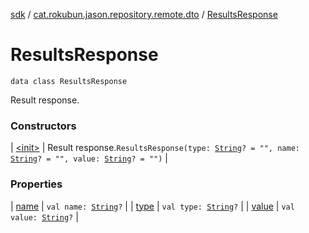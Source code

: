 [sdk](../../index.md) / [cat.rokubun.jason.repository.remote.dto](../index.md) / [ResultsResponse](./index.md)

# ResultsResponse

`data class ResultsResponse`

Result response.

### Constructors

| [&lt;init&gt;](-init-.md) | Result response.`ResultsResponse(type: `[`String`](https://kotlinlang.org/api/latest/jvm/stdlib/kotlin/-string/index.html)`? = "", name: `[`String`](https://kotlinlang.org/api/latest/jvm/stdlib/kotlin/-string/index.html)`? = "", value: `[`String`](https://kotlinlang.org/api/latest/jvm/stdlib/kotlin/-string/index.html)`? = "")` |

### Properties

| [name](name.md) | `val name: `[`String`](https://kotlinlang.org/api/latest/jvm/stdlib/kotlin/-string/index.html)`?` |
| [type](type.md) | `val type: `[`String`](https://kotlinlang.org/api/latest/jvm/stdlib/kotlin/-string/index.html)`?` |
| [value](value.md) | `val value: `[`String`](https://kotlinlang.org/api/latest/jvm/stdlib/kotlin/-string/index.html)`?` |

